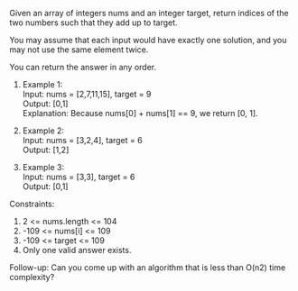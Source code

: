 Given an array of integers nums and an integer target, return indices of the two numbers such that they add up to target.

You may assume that each input would have exactly one solution, and you may not use the same element twice.

You can return the answer in any order.

1. Example 1:</br>
Input: nums = [2,7,11,15], target = 9</br>
Output: [0,1]</br>
Explanation: Because nums[0] + nums[1] == 9, we return [0, 1].</br>

2. Example 2:</br>
Input: nums = [3,2,4], target = 6</br>
Output: [1,2]</br>

3. Example 3:</br>
Input: nums = [3,3], target = 6</br>
Output: [0,1]</br>


Constraints:

1. 2 <= nums.length <= 104
2. -109 <= nums[i] <= 109
3. -109 <= target <= 109
4. Only one valid answer exists.


Follow-up: Can you come up with an algorithm that is less than O(n2) time complexity?
